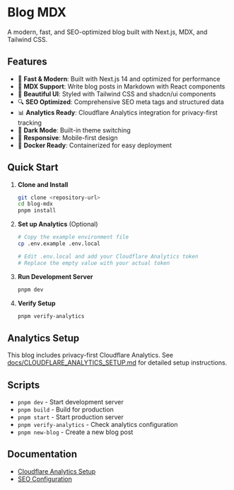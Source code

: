 # Blog MDX

A modern, fast, and SEO-optimized blog built with Next.js, MDX, and Tailwind CSS.

## Features

- 🚀 **Fast & Modern**: Built with Next.js 14 and optimized for performance
- 📝 **MDX Support**: Write blog posts in Markdown with React components
- 🎨 **Beautiful UI**: Styled with Tailwind CSS and shadcn/ui components
- 🔍 **SEO Optimized**: Comprehensive SEO meta tags and structured data
- 📊 **Analytics Ready**: Cloudflare Analytics integration for privacy-first tracking
- 🌙 **Dark Mode**: Built-in theme switching
- 📱 **Responsive**: Mobile-first design
- 🐳 **Docker Ready**: Containerized for easy deployment

## Quick Start

1. **Clone and Install**

   ```bash
   git clone <repository-url>
   cd blog-mdx
   pnpm install
   ```

2. **Set up Analytics** (Optional)

   ```bash
   # Copy the example environment file
   cp .env.example .env.local

   # Edit .env.local and add your Cloudflare Analytics token
   # Replace the empty value with your actual token
   ```

3. **Run Development Server**

   ```bash
   pnpm dev
   ```

4. **Verify Setup**
   ```bash
   pnpm verify-analytics
   ```

## Analytics Setup

This blog includes privacy-first Cloudflare Analytics. See [docs/CLOUDFLARE_ANALYTICS_SETUP.md](docs/CLOUDFLARE_ANALYTICS_SETUP.md) for detailed setup instructions.

## Scripts

- `pnpm dev` - Start development server
- `pnpm build` - Build for production
- `pnpm start` - Start production server
- `pnpm verify-analytics` - Check analytics configuration
- `pnpm new-blog` - Create a new blog post

## Documentation

- [Cloudflare Analytics Setup](docs/CLOUDFLARE_ANALYTICS_SETUP.md)
- [SEO Configuration](docs/SEO_SETUP.md)
